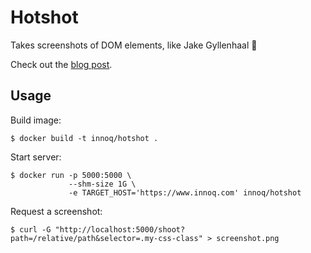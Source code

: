 # Hotshot

Takes screenshots of DOM elements, like Jake Gyllenhaal 📸

Check out the [blog post](https://www.innoq.com/en/blog/screenshot-dom-elements-puppeteer/).

## Usage

Build image:

    $ docker build -t innoq/hotshot .

Start server:

    $ docker run -p 5000:5000 \
                 --shm-size 1G \
                 -e TARGET_HOST='https://www.innoq.com' innoq/hotshot

Request a screenshot:

    $ curl -G "http://localhost:5000/shoot?path=/relative/path&selector=.my-css-class" > screenshot.png
